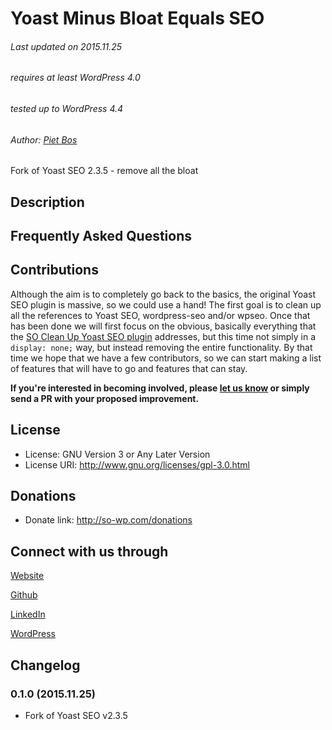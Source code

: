 # Yoast Minus Bloat Equals SEO

###### Last updated on 2015.11.25
###### requires at least WordPress 4.0
###### tested up to WordPress 4.4
###### Author: [Piet Bos](https://github.com/senlin)

Fork of Yoast SEO 2.3.5 - remove all the bloat

## Description


## Frequently Asked Questions


## Contributions

Although the aim is to completely go back to the basics, the original Yoast SEO plugin is massive, so we could use a hand! The first goal is to clean up all the references to Yoast SEO, wordpress-seo and/or wpseo. Once that has been done we will first focus on the obvious, basically everything that the [SO Clean Up Yoast SEO plugin](https://wordpress.org/plugins/so-clean-up-wp-seo/) addresses, but this time not simply in a `display: none;` way, but instead removing the entire functionality. 
By that time we hope that we have a few contributors, so we can start making a list of features that will have to go and features that can stay.

**If you're interested in becoming involved, please [let us know](http://so-wp.com/info-contact/) or simply send a PR with your proposed improvement.** 

## License

* License: GNU Version 3 or Any Later Version
* License URI: http://www.gnu.org/licenses/gpl-3.0.html

## Donations

* Donate link: http://so-wp.com/donations

## Connect with us through

[Website](http://senlinonline.com)

[Github](https://github.com/senlin) 

[LinkedIn](https://cn.linkedin.com/in/pietbos) 

[WordPress](https://profiles.wordpress.org/senlin/) 


## Changelog

### 0.1.0 (2015.11.25)

* Fork of Yoast SEO v2.3.5

